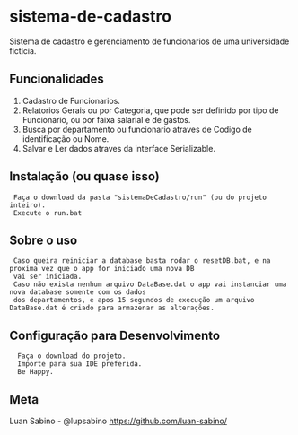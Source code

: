 # sistema-de-cadastro
Sistema de cadastro e gerenciamento de funcionarios de uma universidade fictícia.

## Funcionalidades
1. Cadastro de Funcionarios.
2. Relatorios Gerais ou por Categoria, que pode ser definido por tipo de Funcionario, ou por faixa salarial e de gastos.
3. Busca por departamento ou funcionario atraves de Codigo de identificação ou Nome.
4. Salvar e Ler dados atraves da interface Serializable.

## Instalação (ou quase isso)
```
 Faça o download da pasta "sistemaDeCadastro/run" (ou do projeto inteiro).
 Execute o run.bat
```  

## Sobre o uso
```
 Caso queira reiniciar a database basta rodar o resetDB.bat, e na proxima vez que o app for iniciado uma nova DB 
 vai ser iniciada.
 Caso não exista nenhum arquivo DataBase.dat o app vai instanciar uma nova database somente com os dados 
 dos departamentos, e apos 15 segundos de execução um arquivo DataBase.dat é criado para armazenar as alterações.
```


## Configuração para Desenvolvimento
```
  Faça o download do projeto.
  Importe para sua IDE preferida.
  Be Happy.
```

## Meta
Luan Sabino - @lupsabino
https://github.com/luan-sabino/

